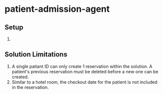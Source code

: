 # patient-admission-agent

## Setup
1. 

## Solution Limitations

1. A single patiant ID can only create 1 reservation within the solution. A patient's previous reservation must be deleted before a new one can be created.
2. Similar to a hotel room, the checkout date for the patient is not included in the reservation.
